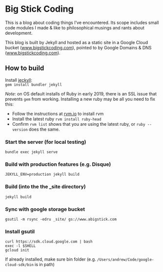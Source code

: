 # Big Stick Coding

This is a blog about coding things I've encountered. Its scope includes small code modules I made & like to philosophical musings and rants about development.

This blog is built by Jekyll and hosted as a static site in a Google Cloud bucket (www.bigstickcoding.com), pointed to by Google Domains & DNS (www.bigstickcoding.com).

## How to build

Install [jeckyll](https://jekyllrb.com/):  
`gem install bundler jekyll`

_Note_: on OS default installs of Ruby in early 2019, there is an SSL issue that prevents `gem` from working. Installing a new ruby may be all you need to fix this:
* Follow the instructions at [rvm.io](https://rvm.io/) to install rvm
* Install the latest ruby `rvm install ruby-head`
* Confirm `rvm list` shows that you are using the latest ruby, or `ruby --version` does the same.

### Start the server (for local testing)
`bundle exec jekyll serve`

### Build with production features (e.g. Disque)
`JEKYLL_ENV=production jekyll build`

### Build (into the the \_site directory)
`jekyll build`

### Sync with google storage bucket
`gsutil -m rsync -edru _site/ gs://www.abigstick.com`

### Install gsutil
```
curl https://sdk.cloud.google.com | bash
exec -l $SHELL
gcloud init
```

If already installed, make sure bin folder (e.g. `/Users/andrew/Code/google-cloud-sdk/bin` is in path)
